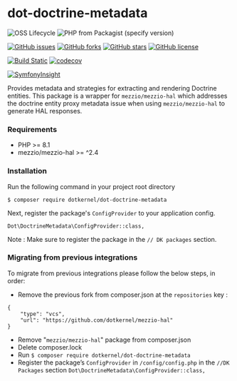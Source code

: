 # dot-doctrine-metadata

![OSS Lifecycle](https://img.shields.io/osslifecycle/dotkernel/dot-doctrine-metadata)
![PHP from Packagist (specify version)](https://img.shields.io/packagist/php-v/dotkernel/dot-doctrine-metadata/3.2.2)

[![GitHub issues](https://img.shields.io/github/issues/dotkernel/dot-doctrine-metadata)](https://github.com/dotkernel/dot-doctrine-metadata/issues)
[![GitHub forks](https://img.shields.io/github/forks/dotkernel/dot-doctrine-metadata)](https://github.com/dotkernel/dot-doctrine-metadata/network)
[![GitHub stars](https://img.shields.io/github/stars/dotkernel/dot-doctrine-metadata)](https://github.com/dotkernel/dot-doctrine-metadata/stargazers)
[![GitHub license](https://img.shields.io/github/license/dotkernel/dot-doctrine-metadata)](https://github.com/dotkernel/dot-doctrine-metadata/blob/3.0/LICENSE)

[![Build Static](https://github.com/dotkernel/dot-doctrine-metadata/actions/workflows/static-analysis.yml/badge.svg?branch=3.0)](https://github.com/dotkernel/dot-doctrine-metadata/actions/workflows/static-analysis.yml)
[![codecov](https://codecov.io/gh/dotkernel/dot-doctrine-metadata/graph/badge.svg?token=ZGR8LJGZV5)](https://codecov.io/gh/dotkernel/dot-doctrine-metadata)

[![SymfonyInsight](https://insight.symfony.com/projects/e76bb03b-b630-4a3e-9a24-b6a04cee7210/big.svg)](https://insight.symfony.com/projects/e76bb03b-b630-4a3e-9a24-b6a04cee7210)

Provides metadata and strategies for extracting and rendering Doctrine entities.
This package is a wrapper for `mezzio/mezzio-hal` which addresses the doctrine entity proxy metadata issue when using `mezzio/mezzio-hal` to generate HAL responses.

### Requirements
- PHP >= 8.1
- mezzio/mezzio-hal >= ^2.4

### Installation

Run the following command in your project root directory

```
$ composer require dotkernel/dot-doctrine-metadata
``` 

Next, register the package's `ConfigProvider` to your application config.

``Dot\DoctrineMetadata\ConfigProvider::class,``

Note : Make sure to register the package in the `// DK packages` section.

### Migrating from previous integrations

To migrate from previous integrations please follow the below steps, in order:

- Remove the previous fork from composer.json at the `repositories` key :
```$xslt
{   
    "type": "vcs",
    "url": "https://github.com/dotkernel/mezzio-hal"
}
```

- Remove "`mezzio/mezzio-hal`" package from composer.json
- Delete composer.lock
- Run ```
      $ composer require dotkernel/dot-doctrine-metadata
      ``` 
- Register the package’s `ConfigProvider` in `/config/config.php` in the `//DK Packages` section 
``Dot\DoctrineMetadata\ConfigProvider::class,``
